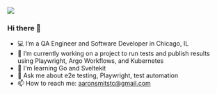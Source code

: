 ![](https://komarev.com/ghpvc/?username=your-github-username&color=grey)
### Hi there 👋
- 💻 I’m a QA Engineer and Software Developer in Chicago, IL
- 🔭 I’m currently working on a project to run tests and publish results using Playwright, Argo Workflows, and Kubernetes
- 🌳 I'm learning Go and Sveltekit
- 💬 Ask me about e2e testing, Playwright, test automation
- 📫 How to reach me: aaronsmitstc@gmail.com
<!--
**aaron-smits/aaron-smits** is a ✨ _special_ ✨ repository because its `README.md` (this file) appears on your GitHub profile.

Here are some ideas to get you started:

- 🔭 I’m currently working on ...
- 🌱 I’m currently learning ...
- 👯 I’m looking to collaborate on ...
- 🤔 I’m looking for help with ...
- 💬 Ask me about ...
- 📫 How to reach me: ...
- 😄 Pronouns: ...
- ⚡ Fun fact: ...
-->
